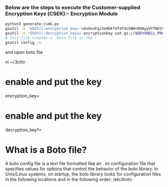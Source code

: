 ### Below are the steps to execute the Customer-supplied Encryption Keys (CSEK):- Encryption Module

```bash
python3 generate-csek.py
gsutil -o 'GSUtil:encryption_key='n4sUxnFqz3oHbkfdfdfds5WH+RONyyUYfNX1Vdw9kZtvVm+heM50= cp examplecsek.txt gs://$DEVSHELL_PROJECT_ID-csek/examplecsek.txt
gsutil -o 'GSUtil:decryption_key1='encryptionkey cat gs://$DEVSHELL_PROJECT_ID-csek/examplecsek.txt
# this file creates a .boto file ar the ~ 
gsutil config -n 
```
and open boto file

vi ~/.boto
# enable and put the key
encryption_key=
# enable and put the key
decryption_key1=

# What is a Boto file?
A boto config file is a text file formatted like an . ini configuration file that specifies values for options that control the behavior of the boto library. In Unix/Linux systems, on startup, the boto library looks for configuration files in the following locations and in the following order: /etc/boto
